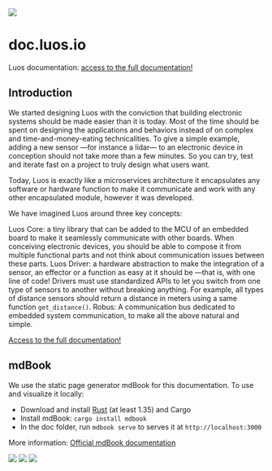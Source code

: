 [![](https://img.shields.io/github/license/Luos-io/Documentation)](https://github.com/Luos-io/Documentation/blob/master/LICENSE)

# doc.luos.io
Luos documentation: [access to the full documentation!](http://doc.luos.io)

## Introduction
We started designing Luos with the conviction that building electronic systems should be made easier than it is today. Most of the time should be spent on designing the applications and behaviors instead of on complex and time-and-money-eating technicalities. To give a simple example, adding a new sensor —for instance a lidar— to an electronic device in conception should not take more than a few minutes. So you can try, test and iterate fast on a project to truly design what users want.

Today, Luos is exactly like a microservices architecture it encapsulates any software or hardware function to make it communicate and work with any other encapsulated module, however it was developed.

We have imagined Luos around three key concepts:

Luos Core: a tiny library that can be added to the MCU of an embedded board to make it seamlessly communicate with other boards. When conceiving electronic devices, you should be able to compose it from multiple functional parts and not think about communication issues between these parts.
Luos Driver: a hardware abstraction to make the integration of a sensor, an effector or a function as easy at it should be —that is, with one line of code! Drivers must use standardized APIs to let you switch from one type of sensors to another without breaking anything. For example, all types of distance sensors should return a distance in meters using a same function `get_distance()`.
Robus: A communication bus dedicated to embedded system communication, to make all the above natural and simple.

[Access to the full documentation!](http://doc.luos.io)

## mdBook
We use the static page generator mdBook for this documentation.
To use and visualize it locally:

 - Download and install [Rust](https://www.rust-lang.org/) (at least 1.35) and Cargo
 - Install mdBook: `cargo install mdbook`
 - In the doc folder, run `mdbook serve` to serves it at `http://localhost:3000`

More information: <a href="https://rust-lang.github.io/mdBook/index.html" target="_blank">Official mdBook documentation</a>

[![](https://img.shields.io/discourse/topics?server=https%3A%2F%2Fcommunity.luos.io&logo=Discourse)](https://community.luos.io)
[![](https://img.shields.io/badge/Doc-Here-34A3B4?style=flat&logo=data%3Aimage%2Fpng%3Bbase64%2CiVBORw0KGgoAAAANSUhEUgAAACAAAAASCAYAAAA6yNxSAAABhGlDQ1BJQ0MgcHJvZmlsZQAAKJF9kT1Iw0AcxV9TpSIVQTsUdchQnSyIijhKFYtgobQVWnUwufQLmjQkKS6OgmvBwY%2FFqoOLs64OroIg%2BAHi5Oik6CIl%2Fi8ptIjx4Lgf7%2B497t4BQqPCVLNrAlA1y0jFY2I2tyoGXuHHMAYgICwxU0%2BkFzPwHF%2F38PH1LsqzvM%2F9OfqUvMkAn0g8x3TDIt4gntm0dM77xCFWkhTic%2BJxgy5I%2FMh12eU3zkWHBZ4ZMjKpeeIQsVjsYLmDWclQiaeJI4qqUb6QdVnhvMVZrdRY6578hcG8tpLmOs0RxLGEBJIQIaOGMiqwEKVVI8VEivZjHv4hx58kl0yuMhg5FlCFCsnxg%2F%2FB727NwtSkmxSMAd0vtv0xCgR2gWbdtr%2BPbbt5AvifgSut7a82gNlP0uttLXIE9G8DF9dtTd4DLneA8JMuGZIj%2BWkKhQLwfkbflAMGb4HeNbe31j5OH4AMdbV8AxwcAmNFyl73eHdPZ2%2F%2Fnmn19wNDWHKUFMvAtAAAAAZiS0dEAAAAAAAA%2BUO7fwAAAAlwSFlzAAALEgAACxIB0t1%2B%2FAAAAAd0SU1FB%2BQDGxIvCxvVz4EAAAAZdEVYdENvbW1lbnQAQ3JlYXRlZCB3aXRoIEdJTVBXgQ4XAAACSElEQVRIx8WVXWiOYRjHf8%2BMxnzMCZt8nWhxtBpq0VptB9QOFQfYAUXNIaUkBysHUpyIIwc%2B4mBSpleUtDlRbEWk5G3FYlKzJotp78%2BB69HT693eNPVedXffz%2FW%2Frvv%2Bd1%2F%2F%2B3pQq9Xl6iIqYWq7v%2B10Jc6vAqZjPVUpAhWz1tZWqsuU5886SZIZsbBaoB6oASaBEeBnkiRp7AJgHTAf%2BACM53I5UNtCA6dKENihXlWbS2AH1Stqg9pjadujom5Sp4qw3ersNwA0AnuBW8BgEdYCLAVyQBMwBlwHXgNtQCdwA%2BgAtgLzgGvAC%2BAEcBN4Xj2HEn6Ja28CLgBH0jKpFyPmGXAAOBNEj0dJekN%2F%2BSyBpMQhySzYA%2BA%2BMJA9PKsXdTvwCegG9gOJapIkw%2F%2FjFWyO%2BVyxQDNEvgOX4qbao0ydWQHPhUBjzC%2FLxA3FXAPUAX3ApNpSTMBSL3EWLC3fZBkCadwgsAw4CywEBtSNVZnNa%2F5RA2leoVy%2FifkVMAEcAw4FsX1V8WwAmks0l%2FGY12SdhUIBYH187iqRl4qwHugCPgL9SZKkAn0YIauIRvEomkN3fKdjcfjzRf4mdVp9qj5RH6dY2iXVler7yO9Rd2byD4f%2FaJrQoI6Fc0IdjZFXz4d%2FNLrinUxX26Lei%2FU39a56We0PgqrH1RH1h9qr9gU2odZlGdeqJ9Uh9W2MvHo7Nsnauzg8ze1SPxfFDKnbAu8Igqm9UTf8Ja6ZapmxtcDX6ILZhpPiS4AVwHAqzszPCGB1vJqxFPsFVSEoxB5J85wAAAAASUVORK5CYII%3D)](https://doc.luos.io)
[![](https://img.shields.io/badge/LinkedIn-Follow%20us-0077B5?style=flat&logo=linkedin)](https://www.linkedin.com/company/luos)
